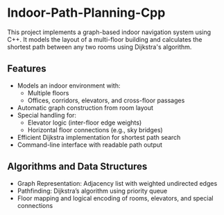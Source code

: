 # Indoor-Path-Planning-Cpp

This project implements a graph-based indoor navigation system using C++. It models the layout of a multi-floor building and calculates the shortest path between any two rooms using Dijkstra's algorithm.

## Features

- Models an indoor environment with:
  - Multiple floors
  - Offices, corridors, elevators, and cross-floor passages
- Automatic graph construction from room layout
- Special handling for:
  - Elevator logic (inter-floor edge weights)
  - Horizontal floor connections (e.g., sky bridges)
- Efficient Dijkstra implementation for shortest path search
- Command-line interface with readable path output

## Algorithms and Data Structures

- Graph Representation: Adjacency list with weighted undirected edges
- Pathfinding: Dijkstra’s algorithm using priority queue
- Floor mapping and logical encoding of rooms, elevators, and special connections
